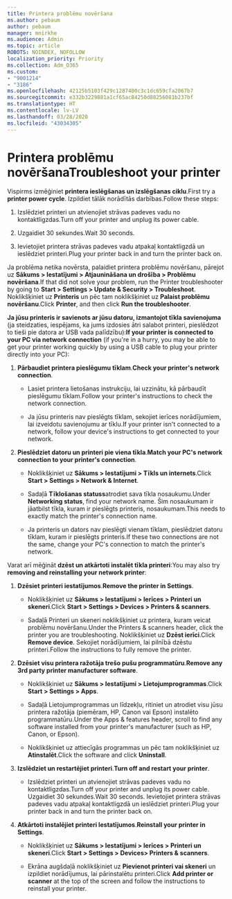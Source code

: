 ```yaml
---
title: Printera problēmu novēršana
ms.author: pebaum
author: pebaum
manager: mnirkhe
ms.audience: Admin
ms.topic: article
ROBOTS: NOINDEX, NOFOLLOW
localization_priority: Priority
ms.collection: Adm_O365
ms.custom:
- "9001214"
- "3186"
ms.openlocfilehash: 42125b5103f429c1287400c3c1dc659cfa2067b7
ms.sourcegitcommit: e332b3229881a1cf65ac84250d88256081b237bf
ms.translationtype: HT
ms.contentlocale: lv-LV
ms.lasthandoff: 03/28/2020
ms.locfileid: "43034305"
---
```

# <a name="troubleshoot-your-printer"></a><span data-ttu-id="fa5d3-102">Printera problēmu novēršana</span><span class="sxs-lookup"><span data-stu-id="fa5d3-102">Troubleshoot your printer</span></span>

<span data-ttu-id="fa5d3-103">Vispirms izmēģiniet **printera ieslēgšanas un izslēgšanas ciklu**.</span><span class="sxs-lookup"><span data-stu-id="fa5d3-103">First try a **printer power cycle**.</span></span> <span data-ttu-id="fa5d3-104">Izpildiet tālāk norādītās darbības.</span><span class="sxs-lookup"><span data-stu-id="fa5d3-104">Follow these steps:</span></span>

1. <span data-ttu-id="fa5d3-105">Izslēdziet printeri un atvienojiet strāvas padeves vadu no kontaktligzdas.</span><span class="sxs-lookup"><span data-stu-id="fa5d3-105">Turn off your printer and unplug its power cable.</span></span>

2. <span data-ttu-id="fa5d3-106">Uzgaidiet 30 sekundes.</span><span class="sxs-lookup"><span data-stu-id="fa5d3-106">Wait 30 seconds.</span></span>

3. <span data-ttu-id="fa5d3-107">Ievietojiet printera strāvas padeves vadu atpakaļ kontaktligzdā un ieslēdziet printeri.</span><span class="sxs-lookup"><span data-stu-id="fa5d3-107">Plug your printer back in and turn the printer back on.</span></span>

<span data-ttu-id="fa5d3-108">Ja problēma netika novērsta, palaidiet printera problēmu novēršanu, pārejot uz **Sākums > Iestatījumi > Atjaunināšana un drošība > Problēmu novēršana**.</span><span class="sxs-lookup"><span data-stu-id="fa5d3-108">If that did not solve your problem, run the Printer troubleshooter by going to **Start > Settings > Update & Security > Troubleshoot**.</span></span> <span data-ttu-id="fa5d3-109">Noklikšķiniet uz **Printeris** un pēc tam noklikšķiniet uz **Palaist problēmu novēršanu**.</span><span class="sxs-lookup"><span data-stu-id="fa5d3-109">Click **Printer**, and then click **Run the troubleshooter**.</span></span>

<span data-ttu-id="fa5d3-110">**Ja jūsu printeris ir savienots ar jūsu datoru, izmantojot tīkla savienojuma** (ja steidzaties, iespējams, ka jums izdosies ātri salabot printeri, pieslēdzot to tieši pie datora ar USB vada palīdzību):</span><span class="sxs-lookup"><span data-stu-id="fa5d3-110">**If your printer is connected to your PC via network connection** (if you're in a hurry, you may be able to get your printer working quickly by using a USB cable to plug your printer directly into your PC):</span></span>

1. <span data-ttu-id="fa5d3-111">**Pārbaudiet printera pieslēgumu tīklam**.</span><span class="sxs-lookup"><span data-stu-id="fa5d3-111">**Check your printer's network connection**.</span></span>
    
    - <span data-ttu-id="fa5d3-112">Lasiet printera lietošanas instrukciju, lai uzzinātu, kā pārbaudīt pieslēgumu tīklam.</span><span class="sxs-lookup"><span data-stu-id="fa5d3-112">Follow your printer's instructions to check the network connection.</span></span>

    - <span data-ttu-id="fa5d3-113">Ja jūsu printeris nav pieslēgts tīklam, sekojiet ierīces norādījumiem, lai izveidotu savienojumu ar tīklu.</span><span class="sxs-lookup"><span data-stu-id="fa5d3-113">If your printer isn't connected to a network, follow your device's instructions to get connected to your network.</span></span>

2. <span data-ttu-id="fa5d3-114">**Pieslēdziet datoru un printeri pie viena tīkla**.</span><span class="sxs-lookup"><span data-stu-id="fa5d3-114">**Match your PC's network connection to your printer's connection**.</span></span>

    - <span data-ttu-id="fa5d3-115">Noklikšķiniet uz **Sākums > Iestatījumi > Tīkls un internets**.</span><span class="sxs-lookup"><span data-stu-id="fa5d3-115">Click **Start > Settings > Network & Internet**.</span></span>

    - <span data-ttu-id="fa5d3-116">Sadaļā **Tīklošanas statuss**atrodiet sava tīkla nosaukumu.</span><span class="sxs-lookup"><span data-stu-id="fa5d3-116">Under **Networking status**, find your network name.</span></span> <span data-ttu-id="fa5d3-117">Šim nosaukumam ir jāatbilst tīkla, kuram ir pieslēgts printeris, nosaukumam.</span><span class="sxs-lookup"><span data-stu-id="fa5d3-117">This needs to exactly match the printer's connection name.</span></span>

    - <span data-ttu-id="fa5d3-118">Ja printeris un dators nav pieslēgti vienam tīklam, pieslēdziet datoru tīklam, kuram ir pieslēgts printeris.</span><span class="sxs-lookup"><span data-stu-id="fa5d3-118">If these two connections are not the same, change your PC's connection to match the printer's network.</span></span>

<span data-ttu-id="fa5d3-119">Varat arī mēģināt **dzēst un atkārtoti instalēt tīkla printeri**:</span><span class="sxs-lookup"><span data-stu-id="fa5d3-119">You may also try **removing and reinstalling your network printer**:</span></span>

1. <span data-ttu-id="fa5d3-120">**Dzēsiet printeri iestatījumos**.</span><span class="sxs-lookup"><span data-stu-id="fa5d3-120">**Remove the printer in Settings**.</span></span>

    - <span data-ttu-id="fa5d3-121">Noklikšķiniet uz **Sākums > Iestatījumi > Ierīces > Printeri un skeneri**.</span><span class="sxs-lookup"><span data-stu-id="fa5d3-121">Click **Start > Settings > Devices > Printers & scanners**.</span></span>

    - <span data-ttu-id="fa5d3-122">Sadaļā Printeri un skeneri noklikšķiniet uz printera, kuram veicat problēmu novēršanu.</span><span class="sxs-lookup"><span data-stu-id="fa5d3-122">Under the Printers & scanners header, click the printer you are troubleshooting.</span></span> <span data-ttu-id="fa5d3-123">Noklikšķiniet uz **Dzēst ierīci**.</span><span class="sxs-lookup"><span data-stu-id="fa5d3-123">Click **Remove device**.</span></span> <span data-ttu-id="fa5d3-124">Sekojiet norādījumiem, lai pilnībā dzēstu printeri.</span><span class="sxs-lookup"><span data-stu-id="fa5d3-124">Follow the instructions to fully remove the printer.</span></span>

2. <span data-ttu-id="fa5d3-125">**Dzēsiet visu printera ražotāja trešo pušu programmatūru**.</span><span class="sxs-lookup"><span data-stu-id="fa5d3-125">**Remove any 3rd party printer manufacturer software**.</span></span>

    - <span data-ttu-id="fa5d3-126">Noklikšķiniet uz **Sākums > Iestatījumi > Lietojumprogrammas**.</span><span class="sxs-lookup"><span data-stu-id="fa5d3-126">Click **Start > Settings > Apps**.</span></span>

    - <span data-ttu-id="fa5d3-127">Sadaļā Lietojumprogrammas un līdzekļu, ritiniet un atrodiet visu jūsu printera ražotāja (piemēram, HP, Canon vai Epson) instalēto programmatūru.</span><span class="sxs-lookup"><span data-stu-id="fa5d3-127">Under the Apps & features header, scroll to find any software installed from your printer's manufacturer (such as HP, Canon, or Epson).</span></span>

    - <span data-ttu-id="fa5d3-128">Noklikšķiniet uz attiecīgās programmas un pēc tam noklikšķiniet uz **Atinstalēt**.</span><span class="sxs-lookup"><span data-stu-id="fa5d3-128">Click the software and click **Uninstall**.</span></span>

3. <span data-ttu-id="fa5d3-129">**Izslēdziet un restartējiet printeri**.</span><span class="sxs-lookup"><span data-stu-id="fa5d3-129">**Turn off and restart your printer**.</span></span>

    - <span data-ttu-id="fa5d3-130">Izslēdziet printeri un atvienojiet strāvas padeves vadu no kontaktligzdas.</span><span class="sxs-lookup"><span data-stu-id="fa5d3-130">Turn off your printer and unplug its power cable.</span></span> <span data-ttu-id="fa5d3-131">Uzgaidiet 30 sekundes.</span><span class="sxs-lookup"><span data-stu-id="fa5d3-131">Wait 30 seconds.</span></span> <span data-ttu-id="fa5d3-132">Ievietojiet printera strāvas padeves vadu atpakaļ kontaktligzdā un ieslēdziet printeri.</span><span class="sxs-lookup"><span data-stu-id="fa5d3-132">Plug your printer back in and turn the printer back on.</span></span>

4. <span data-ttu-id="fa5d3-133">**Atkārtoti instalējiet printeri Iestatījumos**.</span><span class="sxs-lookup"><span data-stu-id="fa5d3-133">**Reinstall your printer in Settings**.</span></span>

    - <span data-ttu-id="fa5d3-134">Noklikšķiniet uz **Sākums > Iestatījumi > Ierīces > Printeri un skeneri**.</span><span class="sxs-lookup"><span data-stu-id="fa5d3-134">Click **Start > Settings > Devices> Printers & scanners**.</span></span>
 
    - <span data-ttu-id="fa5d3-135">Ekrāna augšdaļā noklikšķiniet uz **Pievienot printeri vai skeneri** un izpildiet norādījumus, lai pārinstalētu printeri.</span><span class="sxs-lookup"><span data-stu-id="fa5d3-135">Click **Add printer or scanner** at the top of the screen and follow the instructions to reinstall your printer.</span></span>
